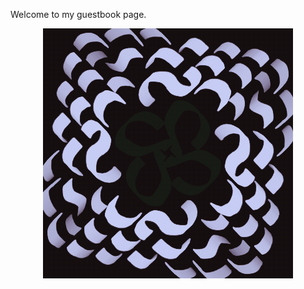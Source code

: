 Welcome to my guestbook page.

<p align="center">
  <a href="https://gist.github.com/LWFlouisa/55e7635b02ad528c375ff7c9353338da">
    <img src="https://github.com/LWFlouisa/SidePoetry/blob/main/images/ProfessorLavender.png?raw=true" alt="Click here to sign my guestbook!">
  </a>
</p>
